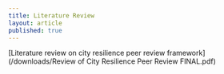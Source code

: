 ```yaml
---
title: Literature Review
layout: article
published: true
---
```


[Literature review on city resilience peer review framework](/downloads/Review of City Resilience Peer Review FINAL.pdf)
